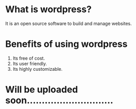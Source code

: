 # What is wordpress?

It is an open source software to build and manage websites.

# Benefits of using wordpress
1. Its free of cost.
2. Its user friendly.
3. Its highly customizable.
   
# Will be uploaded soon.............................
